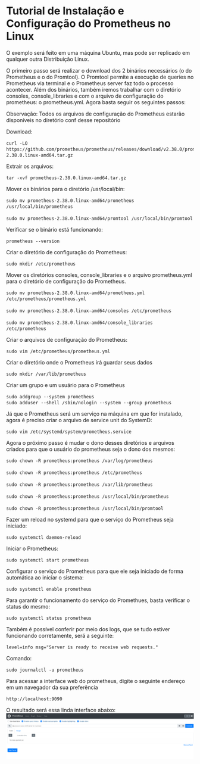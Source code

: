 # Tutorial de Instalação e Configuração do Prometheus no Linux

O exemplo será feito em uma máquina Ubuntu, mas pode ser replicado em qualquer outra Distribuição Linux.

O primeiro passo será realizar o download dos 2 binários necessários (o do Prometheus e o do Promtool). O Promtool permite a execução de queries no Prometheus via terminal e o Prometheus server faz todo o processo acontecer. Além dos binários, também iremos trabalhar com o diretório consoles, console_libraries e com o arquivo de configuração do prometheus: o prometheus.yml. 
Agora basta seguir os seguintes passos:

Observação: Todos os arquivos de configuração do Prometheus estarão disponíveis no diretório conf desse repositório

Download:

```
curl -LO https://github.com/prometheus/prometheus/releases/download/v2.38.0/prometheus-
2.38.0.linux-amd64.tar.gz
```

Extrair os arquivos:
```
tar -xvf prometheus-2.38.0.linux-amd64.tar.gz
```

Mover os binários para o diretório /usr/local/bin:
```
sudo mv prometheus-2.38.0.linux-amd64/prometheus /usr/local/bin/prometheus

sudo mv prometheus-2.38.0.linux-amd64/promtool /usr/local/bin/promtool
```

Verificar se o binário está funcionando:
```
prometheus --version
```

Criar o diretório de configuração do Prometheus:
```
sudo mkdir /etc/prometheus
```

Mover os diretórios consoles, console_libraries e o arquivo prometheus.yml para o diretório de configuração do Prometheus.
```
sudo mv prometheus-2.38.0.linux-amd64/prometheus.yml /etc/prometheus/prometheus.yml

sudo mv prometheus-2.38.0.linux-amd64/consoles /etc/prometheus

sudo mv prometheus-2.38.0.linux-amd64/console_libraries /etc/prometheus
```

Criar o arquivos de configuração do Prometheus:
```
sudo vim /etc/prometheus/prometheus.yml
```

Criar o diretório onde o Prometheus irá guardar seus dados
```
sudo mkdir /var/lib/prometheus
```

Criar um grupo e um usuário para o Prometheus
```
sudo addgroup --system prometheus
sudo adduser --shell /sbin/nologin --system --group prometheus
```

Já que o Prometheus será um serviço na máquina em que for instalado, agora é preciso criar o arquivo de service unit do SystemD:
```
sudo vim /etc/systemd/system/prometheus.service
```

Agora o próximo passo é mudar o dono desses diretórios e arquivos criados para que o usuário do prometheus seja o dono dos mesmos:
```
sudo chown -R prometheus:prometheus /var/log/prometheus

sudo chown -R prometheus:prometheus /etc/prometheus

sudo chown -R prometheus:prometheus /var/lib/prometheus

sudo chown -R prometheus:prometheus /usr/local/bin/prometheus

sudo chown -R prometheus:prometheus /usr/local/bin/promtool
```

Fazer um reload no systemd para que o serviço do Prometheus seja iniciado:
```
sudo systemctl daemon-reload
```

Iniciar o Prometheus:
```
sudo systemctl start prometheus
```

Configurar o serviço do Prometheus para que ele seja iniciado de forma automática ao iniciar o sistema:
```
sudo systemctl enable prometheus
```

Para garantir o funcionamento do serviço do Promethues, basta verificar o status do mesmo:
```
sudo systemctl status prometheus
```

Também é possível conferir por meio dos logs, que se tudo estiver funcionando corretamente, será a seguinte:
```
level=info msg="Server is ready to receive web requests."
```

Comando:
```
sudo journalctl -u prometheus
```

Para acessar a interface web do prometheus, digite o seguinte endereço em um navegador da sua preferência
```
http://localhost:9090
```

O resultado será essa linda interface abaixo:
![Interface do Prometheus](https://github.com/CarlosDaniel3/descomplicando-o-prometheus/blob/main/assets/prometheus-interface.png)
